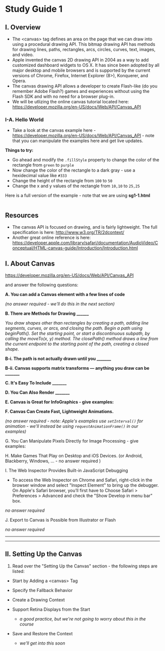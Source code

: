 # Study Guide 1

## I. Overview

- The &lt;canvas> tag defines an area on the page that we can draw into using a procedural drawing API. This bitmap drawing API has methods for drawing lines, paths, rectangles, arcs, circles, curves, text, images, and video. 
- Apple invented the canvas 2D drawing API in 2004 as a way to add customized dashboard widgets to OS X. It has since been adopted by all major desktop and mobile  browsers and is supported by the current versions of Chrome, Firefox, Internet Explorer (8>), Konquerer, and Opera.
- The canvas drawing API allows a developer to create Flash-like (do you remember Adobe Flash?) games and experiences without using the Flash SDK and with no need for a browser plug-in.
- We will be utlizing the online canvas tutorial located here: https://developer.mozilla.org/en-US/docs/Web/API/Canvas_API

### I-A. Hello World

- Take a look at the canvas example here - https://developer.mozilla.org/en-US/docs/Web/API/Canvas_API - note that you can manipulate the examples here and get live updates. 

**Things to try:**
- Go ahead and modify the `.fillStyle` property to change the color of the rectangle from `green` to `purple`
- Now change the color of the rectangle to a dark gray - use a hexidecimal value like `#333`
- Change the height of the rectangle from `100` to `50`
- Change the x and y values of the rectangle from `10,10` to `25,25`

Here is a full version of the example - note that we are using 
**sg1-1.html**

```

```

## Resources
- The canvas API is focused on drawing, and is fairly lightweight. The full specification is here: http://www.w3.org/TR/2dcontext/
- Another great online reference is here: https://developer.apple.com/library/safari/documentation/AudioVideo/Conceptual/HTML-canvas-guide/Introduction/Introduction.html





## I. About Canvas


https://developer.mozilla.org/en-US/docs/Web/API/Canvas_API

and answer the following questions:

**A. You can add a Canvas element with a few lines of code**

*(no answer required - we'll do this in the next section)*


**B. There are Methods for Drawing ______**

*You draw shapes other than rectangles by creating a path, adding line segments, curves, or arcs, and closing the path. Begin a path using beginPath(). Set the starting point, or start a discontinuous subpath, by calling the moveTo(x, y) method. The closePath() method draws a line from the current endpoint to the starting point of the path, creating a closed shape.*

**B-i. The path is not actually drawn until you _______**

**B-ii. Canvas supports matrix transforms — anything you draw can be _______**

**C. It's Easy To Include _______**

**D. You Can Also Render _______**

**E. Canvas is Great for InfoGraphics - give examples:**

**F. Canvas Can Create Fast, Lightweight Animations.**

*(no answer required  - note: Apple's examples use `setInterval()` for animation - we’ll instead be using `requestAnimationFrame()` in our examples)*

G. You Can Manipulate Pixels Directly for Image Processing - give examples:

H. Make Games That Play on Desktop and iOS Devices.
(or Android, Blackberry, Windows, … - no answer required )

I. The Web Inspector Provides Built-in JavaScript Debugging

- To access the Web Inspector on Chrome and Safari, right-click in the browser window and select "Inspect Element" to bring up the debugger. On Apple's Safari browser, you’ll first have to Choose Safari > Preferences > Advanced and check the "Show Develop in menu bar" box.

*no answer required*

J. Export to Canvas is Possible from Illustrator or Flash

*no answer required*

<hr><hr>

## II. Setting Up the Canvas

1) Read over the "Setting Up the Canvas" section - the following steps are listed:

- Start by Adding a &lt;canvas> Tag

- Specify the Fallback Behavior

- Create a Drawing Context

- Support Retina Displays from the Start
  - *a good practice, but we're not going to worry about this in the course*

- Save and Restore the Context
  - *we'll get into this soon*

